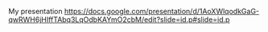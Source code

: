 My presentation  https://docs.google.com/presentation/d/1AoXWlqodkGaG-qwRWH6jHIffTAbq3LqOdbKAYmO2cbM/edit?slide=id.p#slide=id.p
